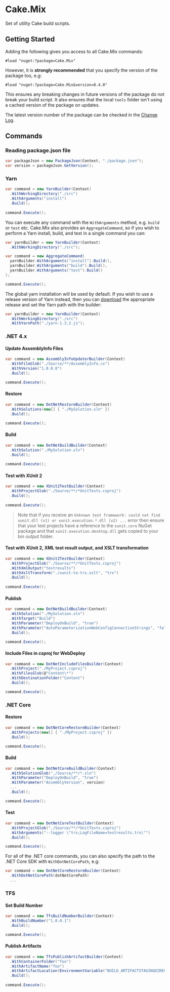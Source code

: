 # Cake.Mix

Set of utility Cake build scripts.

## Getting Started

Adding the following gives you access to all Cake.Mix commands:

```
#load "nuget:?package=Cake.Mix"
```

However, it is **strongly recommended** that you specify the version of the package too, e.g:

```
#load "nuget:?package=Cake.Mix&version=0.4.0"
```

This ensures any breaking changes in future versions of the package do not break your build script. It also ensures that the local `tools` folder isn't using a cached version of the package on updates.

The latest version number of the package can be checked in the [Change Log](/CHANGELOG.md).

## Commands

### Reading package.json file

```csharp
var packageJson = new PackageJson(Context, "./package.json");
var version = packageJson.GetVersion();
```

### Yarn

```csharp
var command = new YarnBuilder(Context)
  .WithWorkingDirectory("./src")
  .WithArguments("install")
  .Build();
  
command.Execute();
```

You can execute any command with the `WithArguments` method, e.g. `build` or `test` etc.
Cake.Mix also provides an `AggregateCommand`, so if you wish to perform a Yarn install, build, and test in a single command you can:

```csharp
var yarnBuilder = new YarnBuilder(Context)
  .WithWorkingDirectory("./src");

var command = new AggregateCommand(
  yarnBuilder.WithArguments("install").Build(),
  yarnBuilder.WithArguments("build").Build(),
  yarnBuilder.WithArguments("test").Build()
);

command.Execute();
```

The global yarn installation will be used by default. If you wish to use a release version of Yarn instead, then you can [download](https://github.com/yarnpkg/yarn/releases) the appropriate release and set the Yarn path with the builder:

```csharp
var yarnBuilder = new YarnBuilder(Context)
  .WithWorkingDirectory("./src")
  .WithYarnPath("./yarn-1.3.2.js");
```

### .NET 4.x

#### Update AssemblyInfo Files

```csharp
var command = new AssemblyInfoUpdaterBuilder(Context)
  .WithFileGlob("./Source/**/AssemblyInfo.cs")
  .WithVersion("1.0.0.0")
  .Build();

command.Execute();
```

#### Restore

```csharp
var command = new DotNetRestoreBuilder(Context)
  .WithSolutions(new[] { "./MySolution.sln" })
  .Build();

command.Execute();
```

#### Build

```csharp
var command = new DotNetBuildBuilder(Context)
  .WithSolution("./MySolution.sln")
  .Build();
  
command.Execute();
```

#### Test with XUnit 2

```csharp
var command = new XUnit2TestBuilder(Context)
  .WithProjectGlob("./Source/**/*UnitTests.csproj")
  .Build();
  
command.Execute();
```

> Note that if you receive an `Unknown test framework: could not find xunit.dll (v1) or xunit.execution.*.dll (v2) ...` error then ensure that your test projects have a reference to the `xunit.core` NuGet package and that `xunit.execution.desktop.dll` gets copied to your bin output folder.

#### Test with XUnit 2, XML test result output, and XSLT transformation

```csharp
var command = new XUnit2TestBuilder(Context)
  .WithProjectGlob("./Source/**/*UnitTests.csproj")
  .WithXmlOutput("testresults")
  .WithXsltTransform("./xunit-to-trx.xslt", "trx")
  .Build();
  
command.Execute();
```

#### Publish

```csharp
var command = new DotNetBuildBuilder(Context)
  .WithSolution("./MySolution.sln")
  .WithTarget("Build")
  .WithParameter("DeployOnBuild", "true")
  .WithParameter("AutoParameterizationWebConfigConnectionStrings", "false")
  .Build();

command.Execute();
```

#### Include Files in csproj for WebDeploy

```csharp
var command = new DotNetIncludeFilesBuilder(Context)
  .WithProject("./MyProject.csproj")
  .WithFilesGlob(@"Content\*")
  .WithDestinationFolder("Content")
  .Build();

command.Execute();
```

### .NET Core

#### Restore

```csharp
var command = new DotNetCoreRestoreBuilder(Context)
  .WithProjects(new[] { "./MyProject.csproj" })
  .Build();

command.Execute();
```

#### Build

```csharp
var command = new DotNetCoreBuildBuilder(Context)
  .WithSolutionGlob("./Source/**/*.sln")
  .WithParameter("DeployOnBuild", "true")
  .WithParameter("AssemblyVersion", version)
  ...
  .Build();

command.Execute();
```

#### Test

```csharp
var command = new DotNetCoreTestBuilder(Context)
  .WithProjectGlob("./Source/**/*UnitTests.csproj")
  .WithArguments("--logger \"trx;LogFileName=testresults.trx\"")
  .Build();

command.Execute();
```

For all of the .NET core commands, you can also specify the path to the .NET Core SDK with `WithDotNetCorePath`, e.g:

```csharp
var command = new DotNetCoreRestoreBuilder(Context)
  .WithDotNetCorePath(dotNetCorePath)
  ...
```

### TFS

#### Set Build Number

```csharp
var command = new TfsBuildNumberBuilder(Context)
  .WithBuildNumber("1.0.0.1")
  .Build();

command.Execute();
```

#### Publish Artifacts

```csharp
var command = new TfsPublishArtifactBuilder(Context)
  .WithContainerFolder("foo")
  .WithArtifactName("foo")
  .WithArtifactLocation(EnvironmentVariable("BUILD_ARTIFACTSTAGINGDIRECTORY"))
  .Build();
  
command.Execute();
```
   
